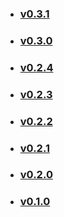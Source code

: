 * ### [v0.3.1](https://github.com/Chingling152/my-financial-hub-api/releases/tag/v0.3.1)
* ### [v0.3.0](https://github.com/Chingling152/my-financial-hub-api/releases/tag/v0.3.0)
* ### [v0.2.4](https://github.com/Chingling152/my-financial-hub-api/releases/tag/v0.2.4)
* ### [v0.2.3](https://github.com/Chingling152/my-financial-hub-api/releases/tag/v0.2.3)
* ### [v0.2.2](https://github.com/Chingling152/my-financial-hub-api/releases/tag/v0.2.2)
* ### [v0.2.1](https://github.com/Chingling152/my-financial-hub-api/releases/tag/v0.2.1)
* ### [v0.2.0](https://github.com/Chingling152/my-financial-hub-api/releases/tag/v0.2.0)
* ### [v0.1.0](https://github.com/Chingling152/my-financial-hub-api/releases/tag/v0.1.0)
